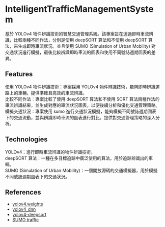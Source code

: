 # IntelligentTrafficManagementSystem

基於 YOLOv4 物件辨識技術的智慧交通管理系統。該專案旨在透過即時車流辨識，比較兩種不同作法，分別是使用 deepSORT 算法和不使用 deepSORT 算法，來生成即時車流狀況。並且使用 SUMO (Simulation of Urban Mobility) 對交通狀況進行模擬，最後比較辨識即時車流的圖表和使用不同號誌週期圖表的差異。

## Features
使用 YOLOv4 物件辨識技術：專案採用 YOLOv4 物件辨識技術，能夠即時辨識道路上的車輛，提供準確且高效的車流辨識。<br>
比較不同作法：專案比較了使用 deepSORT 算法和不使用 SORT 算法兩種作法的車流辨識結果，並生成對應的車流狀況圖表，以便後續分析和優化交通管理策略。<br>
模擬交通狀況：專案使用 sumo 進行交通狀況模擬，能夠模擬不同號誌週期圖表下的交通流動，並與辨識即時車流的圖表進行對比，提供對交通管理策略的深入分析。

## Technologies
YOLOv4：進行即時車流辨識的物件辨識技術。<br>
deepSORT 算法：一種在多目標追踪中廣泛使用的算法，用於追踪辨識出的車輛。<br>
SUMO (Simulation of Urban Mobility)：一個開放源碼的交通模擬器，用於模擬不同號誌週期圖表下的交通狀況。

## References
- [yolov4.weights](https://github.com/AlexeyAB/darknet/releases/download/darknet_yolo_v3_optimal/yolov4.weights)
- [yolov4_dnn](https://gist.github.com/YashasSamaga/e2b19a6807a13046e399f4bc3cca3a49)
- [yolov4-deepsort](https://github.com/theAIGuysCode/yolov4-deepsort.git)
- [SUMO traffic](https://www.eclipse.org/sumo/)
